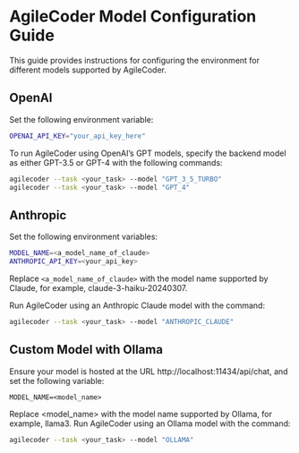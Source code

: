 # AgileCoder Model Configuration Guide

This guide provides instructions for configuring the environment for different models supported by AgileCoder.

## OpenAI

Set the following environment variable:

```bash
OPENAI_API_KEY="your_api_key_here"
```

To run AgileCoder using OpenAI’s GPT models, specify the backend model as either GPT-3.5 or GPT-4 with the following commands:

```bash
agilecoder --task <your_task> --model "GPT_3_5_TURBO"
agilecoder --task <your_task> --model "GPT_4"
```

## Anthropic 
Set the following environment variables:
```bash
MODEL_NAME=<a_model_name_of_claude>
ANTHROPIC_API_KEY=<your_api_key>
```

Replace ```<a_model_name_of_claude>``` with the model name supported by Claude, for example, claude-3-haiku-20240307.

Run AgileCoder using an Anthropic Claude model with the command:

```bash
agilecoder --task <your_task> --model "ANTHROPIC_CLAUDE"
```

## Custom Model with Ollama
Ensure your model is hosted at the URL http://localhost:11434/api/chat, and set the following variable:

```
MODEL_NAME=<model_name>
```

Replace <model_name> with the model name supported by Ollama, for example, llama3.
Run AgileCoder using an Ollama model with the command:

```bash
agilecoder --task <your_task> --model "OLLAMA"
```
